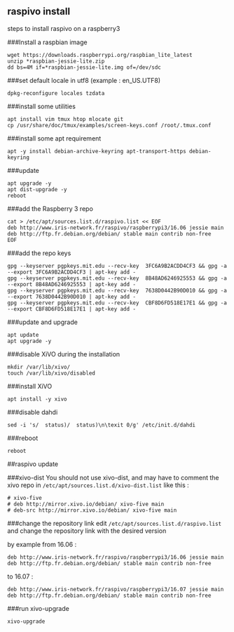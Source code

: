 ## raspivo install
steps to install raspivo on a raspberry3

###Install a raspbian image
```
wget https://downloads.raspberrypi.org/raspbian_lite_latest
unzip *raspbian-jessie-lite.zip
dd bs=4M if=*raspbian-jessie-lite.img of=/dev/sdc
```

###set default locale in utf8 (example : en_US.UTF8)
```
dpkg-reconfigure locales tzdata
```

###install some utilities
```
apt install vim tmux htop mlocate git
cp /usr/share/doc/tmux/examples/screen-keys.conf /root/.tmux.conf
```

###install some apt requirement
```
apt -y install debian-archive-keyring apt-transport-https debian-keyring 
```

###update 
```
apt upgrade -y
apt dist-upgrade -y
reboot
```

###add the Raspberry 3 repo
```
cat > /etc/apt/sources.list.d/raspivo.list << EOF
deb http://www.iris-network.fr/raspivo/raspberrypi3/16.06 jessie main
deb http://ftp.fr.debian.org/debian/ stable main contrib non-free
EOF
```
###add the repo keys
```
gpg --keyserver pgpkeys.mit.edu --recv-key  3FC6A9B2ACDD4CF3 && gpg -a --export 3FC6A9B2ACDD4CF3 | apt-key add -
gpg --keyserver pgpkeys.mit.edu --recv-key  8B48AD6246925553 && gpg -a --export 8B48AD6246925553 | apt-key add -
gpg --keyserver pgpkeys.mit.edu --recv-key  7638D0442B90D010 && gpg -a --export 7638D0442B90D010 | apt-key add -
gpg --keyserver pgpkeys.mit.edu --recv-key  CBF8D6FD518E17E1 && gpg -a --export CBF8D6FD518E17E1 | apt-key add -
```

###update and upgrade
```
apt update
apt upgrade -y
```

###disable XiVO during the installation
```
mkdir /var/lib/xivo/
touch /var/lib/xivo/disabled
```

###install XiVO
```
apt install -y xivo
```

###disable dahdi
```
sed -i 's/  status)/  status)\n\texit 0/g' /etc/init.d/dahdi
```

###reboot
```
reboot
```

##raspivo update

###xivo-dist
You should not use xivo-dist, and may have to comment the xivo repo in `/etc/apt/sources.list.d/xivo-dist.list` like this :
```
# xivo-five
# deb http://mirror.xivo.io/debian/ xivo-five main
# deb-src http://mirror.xivo.io/debian/ xivo-five main

```
###change the repository link
edit `/etc/apt/sources.list.d/raspivo.list` and change the repository link with the desired version

by example from 16.06 :

```
deb http://www.iris-network.fr/raspivo/raspberrypi3/16.06 jessie main
deb http://ftp.fr.debian.org/debian/ stable main contrib non-free
```
to 16.07 :
```
deb http://www.iris-network.fr/raspivo/raspberrypi3/16.07 jessie main
deb http://ftp.fr.debian.org/debian/ stable main contrib non-free
```

###run xivo-upgrade
```
xivo-upgrade
```
